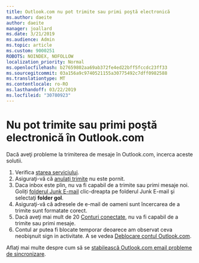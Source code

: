 ```yaml
---
title: Outlook.com nu pot trimite sau primi poştă electronică
ms.author: daeite
author: daeite
manager: joallard
ms.date: 3/21/2019
ms.audience: Admin
ms.topic: article
ms.custom: 9000251
ROBOTS: NOINDEX, NOFOLLOW
localization_priority: Normal
ms.openlocfilehash: b27659802aa69ab372fe4ed22bff5fccdc23ff33
ms.sourcegitcommit: 03a156a9c9740521155a30775492c7dff0982588
ms.translationtype: MT
ms.contentlocale: ro-RO
ms.lasthandoff: 03/22/2019
ms.locfileid: "30780923"
---
```

# <a name="cant-send-or-receive-email-in-outlookcom"></a>Nu pot trimite sau primi poştă electronică în Outlook.com

Dacă aveţi probleme la trimiterea de mesaje în Outlook.com, incerca aceste solutii.

1. Verifica [starea serviciului](https://go.microsoft.com/fwlink/p/?linkid=837482).
1. Asiguraţi-vă că [anulaţi trimite](https://outlook.live.com/mail/options/mail/messageContent/undoSend) nu este pornit.
1. Daca inbox este plin, nu va fi capabil de a trimite sau primi mesaje noi. Goliți [folderul Junk E-mail](https://outlook.live.com/mail/junkemail) clic-dreapta pe folderul Junk E-mail şi selectaţi **folder gol**.
1. Asiguraţi-vă că adresele de e-mail de oameni sunt încercarea de a trimite sunt formatate corect.
1. Dacă aveţi mai mult de 20 [Conturi conectate](https://outlook.live.com/mail/options/mail/accounts/connected), nu va fi capabil de a trimite sau primi mesaje.
1. Contul ar putea fi blocate temporar deoarece am observat ceva neobişnuit sign in activitate. A se vedea [Deblocare contul Outlook.com](https://support.office.com/article/f4ad2701-d166-4d8b-8a6a-9af2a1f8a4c4).

Aflaţi mai multe despre cum să se [stabilească Outlook.com email probleme de sincronizare](https://support.office.com/article/d39e3341-8d79-4bf1-b3c7-ded602233642).